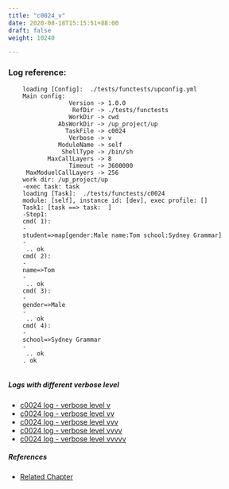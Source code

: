 ```yaml
---
title: "c0024_v"
date: 2020-08-18T15:15:51+88:00
draft: false
weight: 10240

---
```


### Log reference: <no value>

```
    loading [Config]:  ./tests/functests/upconfig.yml
    Main config:
                 Version -> 1.0.0
                  RefDir -> ./tests/functests
                 WorkDir -> cwd
              AbsWorkDir -> /up_project/up
                TaskFile -> c0024
                 Verbose -> v
              ModuleName -> self
               ShellType -> /bin/sh
           MaxCallLayers -> 8
                 Timeout -> 3600000
     MaxModuelCallLayers -> 256
    work dir: /up_project/up
    -exec task: task
    loading [Task]:  ./tests/functests/c0024
    module: [self], instance id: [dev], exec profile: []
    Task1: [task ==> task:  ]
    -Step1:
    cmd( 1):
    -
    student=>map[gender:Male name:Tom school:Sydney Grammar]
    -
     .. ok
    cmd( 2):
    -
    name=>Tom
    -
     .. ok
    cmd( 3):
    -
    gender=>Male
    -
     .. ok
    cmd( 4):
    -
    school=>Sydney Grammar
    -
     .. ok
    . ok
    
```

##### Logs with different verbose level
* [c0024 log - verbose level v](../../logs/c0024_v)
* [c0024 log - verbose level vv](../../logs/c0024_vv)
* [c0024 log - verbose level vvv](../../logs/c0024_vvv)
* [c0024 log - verbose level vvvv](../../logs/c0024_vvvv)
* [c0024 log - verbose level vvvvv](../../logs/c0024_vvvvv)

##### References
* [Related Chapter](../../dvars/c0024)
